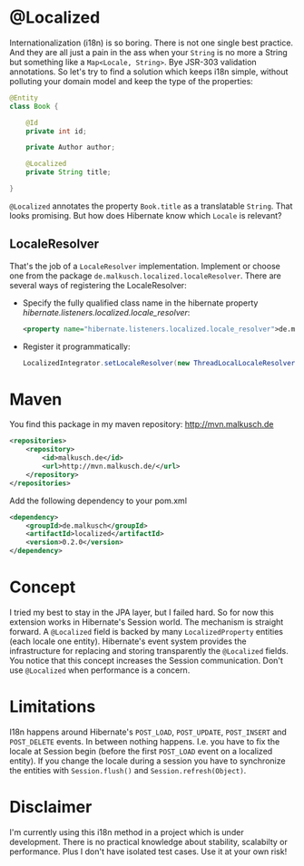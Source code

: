 # @Localized
Internationalization (i18n) is so boring. There is not one single best
practice. And they are all just a pain in the ass when your `String` is
no more a String but something like a `Map<Locale, String>`. Bye JSR-303
validation annotations. So let's try to find a solution which keeps i18n
simple, without polluting your domain model and keep the type of the 
properties:

```java
@Entity
class Book {

    @Id
    private int id;

    private Author author;

    @Localized
    private String title;

}
```

`@Localized` annotates the property `Book.title` as a translatable `String`.
That looks promising. But how does Hibernate know which `Locale` is relevant?

## LocaleResolver
That's the job of a `LocaleResolver` implementation. Implement or choose one
from the package `de.malkusch.localized.localeResolver`. There are several
ways of registering the LocaleResolver:

*	Specify the fully qualified class name in the hibernate property 
	*hibernate.listeners.localized.locale_resolver*:
	```xml
	<property name="hibernate.listeners.localized.locale_resolver">de.malkusch.localized.localeResolver.ThreadLocalLocaleResolver</property>
	``` 
*	Register it programmatically:
	```java
	LocalizedIntegrator.setLocaleResolver(new ThreadLocalLocaleResolver());
	```

# Maven
You find this package in my maven repository: http://mvn.malkusch.de
```xml
<repositories>
    <repository>
        <id>malkusch.de</id>
        <url>http://mvn.malkusch.de/</url>
    </repository>
</repositories>
```

Add the following dependency to your pom.xml
```xml
<dependency>
    <groupId>de.malkusch</groupId>
    <artifactId>localized</artifactId>
    <version>0.2.0</version>
</dependency>
```

# Concept
I tried my best to stay in the JPA layer, but I failed hard. So for now
this extension works in Hibernate's Session world. The mechanism is 
straight forward. A `@Localized` field is backed by many `LocalizedProperty`
entities (each locale one entity). Hibernate's event system provides the
infrastructure for replacing and storing transparently the `@Localized` fields.
You notice that this concept increases the Session communication. Don't use
`@Localized` when performance is a concern.

# Limitations
I18n happens around Hibernate's `POST_LOAD`, `POST_UPDATE`, `POST_INSERT` and `POST_DELETE`
events. In between nothing happens. I.e. you have to fix the locale at Session begin
(before the first `POST_LOAD` event on a localized entity). If you change the locale during
a session you have to synchronize the entities with `Session.flush()` and `Session.refresh(Object)`.

# Disclaimer
I'm currently using this i18n method in a project which is under development.
There is no practical knowledge about stability, scalabilty or performance.
Plus I don't have isolated test cases. Use it at your own risk! 
